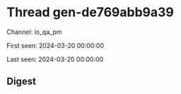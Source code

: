 # Thread gen-de769abb9a39
Channel: io_qa_pm

First seen: 2024-03-20 00:00:00

Last seen: 2024-03-20 00:00:00

## Digest


